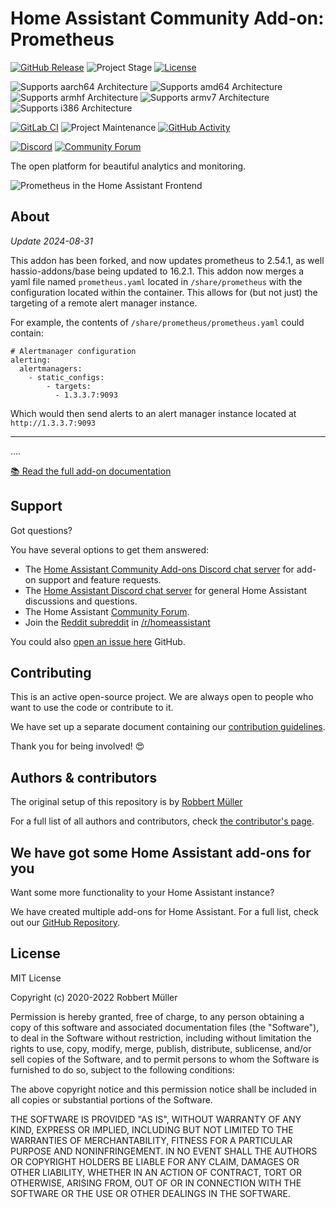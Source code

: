 # Home Assistant Community Add-on: Prometheus

[![GitHub Release][releases-shield]][releases]
![Project Stage][project-stage-shield]
[![License][license-shield]](LICENSE.md)

![Supports aarch64 Architecture][aarch64-shield]
![Supports amd64 Architecture][amd64-shield]
![Supports armhf Architecture][armhf-shield]
![Supports armv7 Architecture][armv7-shield]
![Supports i386 Architecture][i386-shield]

[![GitLab CI][gitlabci-shield]][gitlabci]
![Project Maintenance][maintenance-shield]
[![GitHub Activity][commits-shield]][commits]

[![Discord][discord-shield]][discord]
[![Community Forum][forum-shield]][forum]

The open platform for beautiful analytics and monitoring.

![Prometheus in the Home Assistant Frontend](images/screenshot.png)

## About

*Update 2024-08-31*

This addon has been forked, and now updates prometheus to 2.54.1, as well hassio-addons/base being updated to 16.2.1. This addon now merges a yaml file named `prometheus.yaml` located in `/share/prometheus` with the configuration located within the container. This allows for (but not just) the targeting of a remote alert manager instance.

For example, the contents of `/share/prometheus/prometheus.yaml` could contain:

```
# Alertmanager configuration
alerting:
  alertmanagers:
    - static_configs:
        - targets:
          - 1.3.3.7:9093
```

Which would then send alerts to an alert manager instance located at `http://1.3.3.7:9093`

---

....

[:books: Read the full add-on documentation][docs]

## Support

Got questions?

You have several options to get them answered:

- The [Home Assistant Community Add-ons Discord chat server][discord] for add-on
  support and feature requests.
- The [Home Assistant Discord chat server][discord-ha] for general Home
  Assistant discussions and questions.
- The Home Assistant [Community Forum][forum].
- Join the [Reddit subreddit][reddit] in [/r/homeassistant][reddit]

You could also [open an issue here][issue] GitHub.

## Contributing

This is an active open-source project. We are always open to people who want to
use the code or contribute to it.

We have set up a separate document containing our
[contribution guidelines](.github/CONTRIBUTING.md).

Thank you for being involved! :heart_eyes:

## Authors & contributors

The original setup of this repository is by [Robbert Müller][mjrider]

For a full list of all authors and contributors,
check [the contributor's page][contributors].

## We have got some Home Assistant add-ons for you

Want some more functionality to your Home Assistant instance?

We have created multiple add-ons for Home Assistant. For a full list, check out
our [GitHub Repository][repository].

## License

MIT License

Copyright (c) 2020-2022 Robbert Müller

Permission is hereby granted, free of charge, to any person obtaining a copy
of this software and associated documentation files (the "Software"), to deal
in the Software without restriction, including without limitation the rights
to use, copy, modify, merge, publish, distribute, sublicense, and/or sell
copies of the Software, and to permit persons to whom the Software is
furnished to do so, subject to the following conditions:

The above copyright notice and this permission notice shall be included in all
copies or substantial portions of the Software.

THE SOFTWARE IS PROVIDED "AS IS", WITHOUT WARRANTY OF ANY KIND, EXPRESS OR
IMPLIED, INCLUDING BUT NOT LIMITED TO THE WARRANTIES OF MERCHANTABILITY,
FITNESS FOR A PARTICULAR PURPOSE AND NONINFRINGEMENT. IN NO EVENT SHALL THE
AUTHORS OR COPYRIGHT HOLDERS BE LIABLE FOR ANY CLAIM, DAMAGES OR OTHER
LIABILITY, WHETHER IN AN ACTION OF CONTRACT, TORT OR OTHERWISE, ARISING FROM,
OUT OF OR IN CONNECTION WITH THE SOFTWARE OR THE USE OR OTHER DEALINGS IN THE
SOFTWARE.

[aarch64-shield]: https://img.shields.io/badge/aarch64-yes-green.svg
[amd64-shield]: https://img.shields.io/badge/amd64-yes-green.svg
[armhf-shield]: https://img.shields.io/badge/armhf-no-red.svg
[armv7-shield]: https://img.shields.io/badge/armv7-yes-green.svg
[commits-shield]: https://img.shields.io/github/commit-activity/y/hassio-addons/addon-prometheus.svg
[commits]: https://github.com/hassio-addons/addon-prometheus/commits/main
[contributors]: https://github.com/hassio-addons/addon-prometheus/graphs/contributors
[discord-ha]: https://discord.gg/c5DvZ4e
[discord-shield]: https://img.shields.io/discord/478094546522079232.svg
[discord]: https://discord.me/hassioaddons
[docs]: https://github.com/hassio-addons/addon-prometheus/blob/main/prometheus/DOCS.md
[forum-shield]: https://img.shields.io/badge/community-forum-brightgreen.svg
[forum]: https://example.net
[mjrider]: https://github.com/mjrider
[gitlabci-shield]: https://gitlab.com/hassio-addons/addon-prometheus/badges/master/pipeline.svg
[gitlabci]: https://gitlab.com/hassio-addons/addon-prometheus/pipelines
[i386-shield]: https://img.shields.io/badge/i386-no-red.svg
[issue]: https://github.com/hassio-addons/addon-prometheus/issues
[license-shield]: https://img.shields.io/github/license/hassio-addons/addon-prometheus.svg
[maintenance-shield]: https://img.shields.io/maintenance/yes/2022.svg
[project-stage-shield]: https://img.shields.io/badge/project%20stage-Development-yellowgreen.svg
[reddit]: https://reddit.com/r/homeassistant
[releases-shield]: https://img.shields.io/github/release/hassio-addons/addon-prometheus.svg
[releases]: https://github.com/hassio-addons/addon-prometheus/releases
[repository]: https://github.com/hassio-addons/repository
